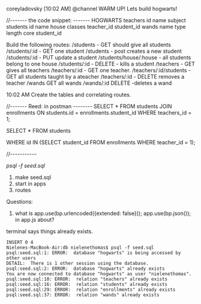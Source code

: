 coreyladovsky [10:02 AM]
@channel WARM UP! Lets build hogwarts!

//------- the code snippet: -------
HOGWARTS
teachers
  id
  name
  subject
students
  id
  name
  house
classes
  teacher_id
  student_id
wands
  name
  type
  length
  core
  student_id

Build the following routes:
/students - GET should give all students
/students/:id - GET one student
/students - post creates a new student
/students/:id - PUT update a student
/students/house/:house - all students belong to one house
/students/:id - DELETE - kills a student
/teachers - GET gives all teachers
/teachers/:id - GET one teacher.
/teachers/:id/students - GET all students taught by a ateacher
/teachers/:id - DELETE removes a teacher
/wands GET all wands
/wands/:id DELETE -deletes a wand

10:02 AM
Create the tables and correlating routes.


//------- Reed: in postman --------
SELECT * FROM students
JOIN enrollments ON students.id = enrollments.student_id
WHERE teachers_id = 1;

SELECT *
FROM students

WHERE id IN (SELECT student_id
              FROM enrollments
              WHERE teacher_id = 1);


//-----------


 *psql -f seed.sql*

 1. make seed.sql
 2. start in apps
 3. routes


Questions:

1. what is
app.use(bp.urlencoded({extended: false}));
app.use(bp.json());
in app.js about?

terminal says things already exists.
```
INSERT 0 4
Nielenes-MacBook-Air:db nielenethomas$ psql -f seed.sql
psql:seed.sql:1: ERROR:  database "hogwarts" is being accessed by other users
DETAIL:  There is 1 other session using the database.
psql:seed.sql:2: ERROR:  database "hogwarts" already exists
You are now connected to database "hogwarts" as user "nielenethomas".
psql:seed.sql:10: ERROR:  relation "teachers" already exists
psql:seed.sql:16: ERROR:  relation "students" already exists
psql:seed.sql:29: ERROR:  relation "enrollments" already exists
psql:seed.sql:37: ERROR:  relation "wands" already exists
```
